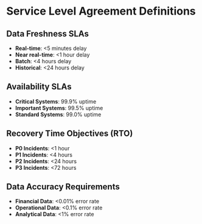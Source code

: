 # Service Level Agreement Definitions

## Data Freshness SLAs
- **Real-time**: <5 minutes delay
- **Near real-time**: <1 hour delay  
- **Batch**: <4 hours delay
- **Historical**: <24 hours delay

## Availability SLAs
- **Critical Systems**: 99.9% uptime
- **Important Systems**: 99.5% uptime
- **Standard Systems**: 99.0% uptime

## Recovery Time Objectives (RTO)
- **P0 Incidents**: <1 hour
- **P1 Incidents**: <4 hours
- **P2 Incidents**: <24 hours
- **P3 Incidents**: <72 hours

## Data Accuracy Requirements
- **Financial Data**: <0.01% error rate
- **Operational Data**: <0.1% error rate
- **Analytical Data**: <1% error rate
